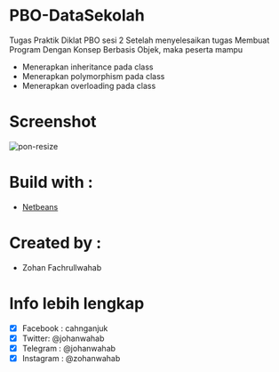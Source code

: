 # PBO-DataSekolah
Tugas Praktik Diklat PBO sesi 2
Setelah menyelesaikan tugas Membuat Program Dengan Konsep Berbasis Objek, maka peserta mampu
  - Menerapkan inheritance pada class
  - Menerapkan polymorphism pada class
  - Menerapkan overloading pada class

# Screenshot
![pon-resize](https://user-images.githubusercontent.com/41458819/64715271-58471500-d4ea-11e9-84fe-0a52e2d854d9.gif)

# Build with :
- [Netbeans](https://netbeans.org/)

# Created by :
- Zohan Fachrullwahab

# Info lebih lengkap
- [x] Facebook : cahnganjuk
- [x] Twitter: @johanwahab
- [x] Telegram : @johanwahab
- [x] Instagram : @zohanwahab
